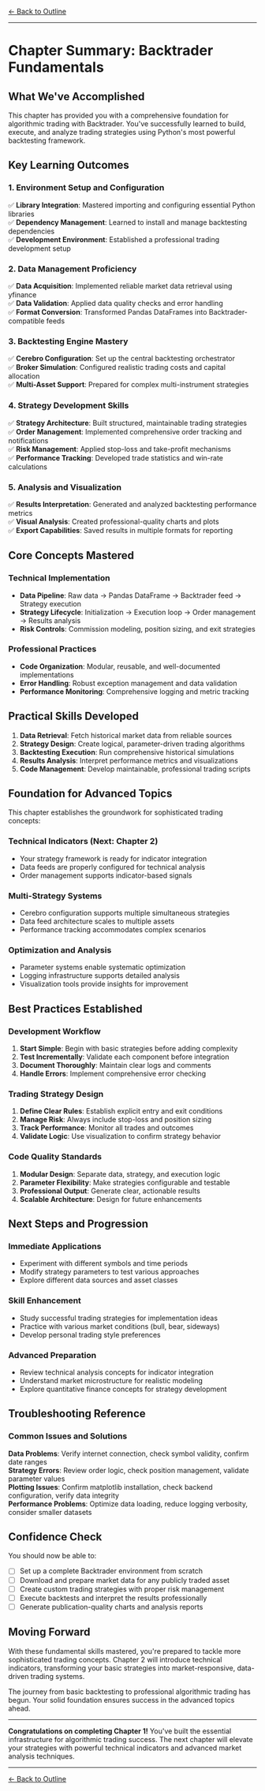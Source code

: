 [← Back to Outline](../outline.md)

---

# Chapter Summary: Backtrader Fundamentals

## What We've Accomplished

This chapter has provided you with a comprehensive foundation for algorithmic trading with Backtrader. You've successfully learned to build, execute, and analyze trading strategies using Python's most powerful backtesting framework.

## Key Learning Outcomes

### 1. Environment Setup and Configuration
✅ **Library Integration**: Mastered importing and configuring essential Python libraries  
✅ **Dependency Management**: Learned to install and manage backtesting dependencies  
✅ **Development Environment**: Established a professional trading development setup  

### 2. Data Management Proficiency
✅ **Data Acquisition**: Implemented reliable market data retrieval using yfinance  
✅ **Data Validation**: Applied data quality checks and error handling  
✅ **Format Conversion**: Transformed Pandas DataFrames into Backtrader-compatible feeds  

### 3. Backtesting Engine Mastery
✅ **Cerebro Configuration**: Set up the central backtesting orchestrator  
✅ **Broker Simulation**: Configured realistic trading costs and capital allocation  
✅ **Multi-Asset Support**: Prepared for complex multi-instrument strategies  

### 4. Strategy Development Skills
✅ **Strategy Architecture**: Built structured, maintainable trading strategies  
✅ **Order Management**: Implemented comprehensive order tracking and notifications  
✅ **Risk Management**: Applied stop-loss and take-profit mechanisms  
✅ **Performance Tracking**: Developed trade statistics and win-rate calculations  

### 5. Analysis and Visualization
✅ **Results Interpretation**: Generated and analyzed backtesting performance metrics  
✅ **Visual Analysis**: Created professional-quality charts and plots  
✅ **Export Capabilities**: Saved results in multiple formats for reporting  

## Core Concepts Mastered

### Technical Implementation
- **Data Pipeline**: Raw data → Pandas DataFrame → Backtrader feed → Strategy execution
- **Strategy Lifecycle**: Initialization → Execution loop → Order management → Results analysis
- **Risk Controls**: Commission modeling, position sizing, and exit strategies

### Professional Practices
- **Code Organization**: Modular, reusable, and well-documented implementations
- **Error Handling**: Robust exception management and data validation
- **Performance Monitoring**: Comprehensive logging and metric tracking

## Practical Skills Developed

1. **Data Retrieval**: Fetch historical market data from reliable sources
2. **Strategy Design**: Create logical, parameter-driven trading algorithms
3. **Backtesting Execution**: Run comprehensive historical simulations
4. **Results Analysis**: Interpret performance metrics and visualizations
5. **Code Management**: Develop maintainable, professional trading scripts

## Foundation for Advanced Topics

This chapter establishes the groundwork for sophisticated trading concepts:

### Technical Indicators (Next: Chapter 2)
- Your strategy framework is ready for indicator integration
- Data feeds are properly configured for technical analysis
- Order management supports indicator-based signals

### Multi-Strategy Systems
- Cerebro configuration supports multiple simultaneous strategies
- Data feed architecture scales to multiple assets
- Performance tracking accommodates complex scenarios

### Optimization and Analysis
- Parameter systems enable systematic optimization
- Logging infrastructure supports detailed analysis
- Visualization tools provide insights for improvement

## Best Practices Established

### Development Workflow
1. **Start Simple**: Begin with basic strategies before adding complexity
2. **Test Incrementally**: Validate each component before integration
3. **Document Thoroughly**: Maintain clear logs and comments
4. **Handle Errors**: Implement comprehensive error checking

### Trading Strategy Design
1. **Define Clear Rules**: Establish explicit entry and exit conditions
2. **Manage Risk**: Always include stop-loss and position sizing
3. **Track Performance**: Monitor all trades and outcomes
4. **Validate Logic**: Use visualization to confirm strategy behavior

### Code Quality Standards
1. **Modular Design**: Separate data, strategy, and execution logic
2. **Parameter Flexibility**: Make strategies configurable and testable
3. **Professional Output**: Generate clear, actionable results
4. **Scalable Architecture**: Design for future enhancements

## Next Steps and Progression

### Immediate Applications
- Experiment with different symbols and time periods
- Modify strategy parameters to test various approaches
- Explore different data sources and asset classes

### Skill Enhancement
- Study successful trading strategies for implementation ideas
- Practice with various market conditions (bull, bear, sideways)
- Develop personal trading style preferences

### Advanced Preparation
- Review technical analysis concepts for indicator integration
- Understand market microstructure for realistic modeling
- Explore quantitative finance concepts for strategy development

## Troubleshooting Reference

### Common Issues and Solutions

**Data Problems**: Verify internet connection, check symbol validity, confirm date ranges  
**Strategy Errors**: Review order logic, check position management, validate parameter values  
**Plotting Issues**: Confirm matplotlib installation, check backend configuration, verify data integrity  
**Performance Problems**: Optimize data loading, reduce logging verbosity, consider smaller datasets  

## Confidence Check

You should now be able to:
- [ ] Set up a complete Backtrader environment from scratch
- [ ] Download and prepare market data for any publicly traded asset
- [ ] Create custom trading strategies with proper risk management
- [ ] Execute backtests and interpret the results professionally
- [ ] Generate publication-quality charts and analysis reports

## Moving Forward

With these fundamental skills mastered, you're prepared to tackle more sophisticated trading concepts. Chapter 2 will introduce technical indicators, transforming your basic strategies into market-responsive, data-driven trading systems.

The journey from basic backtesting to professional algorithmic trading has begun. Your solid foundation ensures success in the advanced topics ahead.

---

**Congratulations on completing Chapter 1!** You've built the essential infrastructure for algorithmic trading success. The next chapter will elevate your strategies with powerful technical indicators and advanced market analysis techniques.


---

[← Back to Outline](../outline.md)